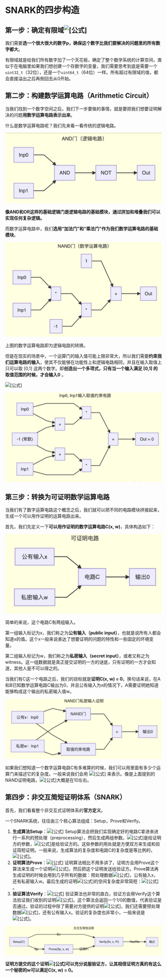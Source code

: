 # SNARK的四步构造

## 第一步：确定有限域![[公式]](https://www.zhihu.com/equation?tex=%5Cmathbb%7BF%7D)

我们需要**选一个很大很大的数字p，确保这个数字比我们要解决的问题里的所有数字都大**。

有限域就是给我们所有数字加了一个天花板，确定了整个数学系统的计算空间，类似于在电脑里如果我们想创建一个存数字的变量，我们需要思考到底是需要一个`uint32_t`（32位），还是一个`uint64_t`（64位）一样。所有超过有限域的值，都会直接溢出之后再倒回去从0开始。

## 第二步：构建数学运算电路（Arithmetic Circuit）

当我们找到一个数字空间之后，我们下一步要做的事情，就是要把我们想要证明解决的问题**用数学运算电路表示出来**。

什么是数学运算电路呢？我们先来看一看传统的逻辑电路。

![image-20210129091913829](https://raw.githubusercontent.com/Whisker17/ImageStoreService/master/img/20210201102948.png)

**像AND和OR这样的基础逻辑门是逻辑电路的基础模块，通过拼加和堆叠我们可以实现任何复杂逻辑。**

而数字运算电路中，我们**选用“加法门”和“乘法门”作为我们数学运算电路的基础模块**。

![image-20210129092410564](https://raw.githubusercontent.com/Whisker17/ImageStoreService/master/img/20210201103010.png)

上图的数字运算电路即为逻辑电路的转换。

但是在现实的场景中，一个运算门的输入值可能上限非常大，所以我们需要**约束我们运算电路的输入**，使其不仅能够在功能性上和逻辑电路相同，并且在输入取值上只可以取 [0,1] 这两个数字。即**创造出一个多项式，只有当一个输入满足 [0,1] 的取值范围的时候，才会输入0** 。

![[公式]](https://www.zhihu.com/equation?tex=n+%5Cin+%5B0%2C+1%5D+%5Ciff+n+%5Ccdot+%28n-1%29+%3D+0+%5C%5C)

![image-20210129095556772](https://raw.githubusercontent.com/Whisker17/ImageStoreService/master/img/20210201103017.png)

## 第三步：转换为可证明数学运算电路

当我们有了数字运算电路这个概念之后，我们就可以把不同的电路模块拼接起来，生成一个可以用作证明的运算电路出来。

首先，我们先定义一下**可以用作证明的数字运算电路C(x, w)**，具体构造如下：

![image-20210129095941022](https://raw.githubusercontent.com/Whisker17/ImageStoreService/master/img/20210201103026.png)

简单的来说，这个电路C有两组输入。

第一组输入标记为x，我们称之为**公有输入（public input）**，也就是说所有人都会知道x的值。这个x一般来说表达了想要证明的问题的特性和一些固定的环境变量。

第二组输入标记为w，我们称之为**私密输入（secret input）**，或者又称之为witness。这一组数据就是真正提交证明的一方的谜底，只有证明的一方才会知道，其他人是不可以得之的。

当我们有C这一个电路之后，我们的目标就是**证明C(x, w) = 0**。换句话来说，在A和B已知数学运算电路C输出为0，并且公有输入为x的情况下，A需要证明她知道能够构成这个输出的私密输入值w。

![image-20210129100242169](https://raw.githubusercontent.com/Whisker17/ImageStoreService/master/img/20210201103032.png)



如果我们想知道一个数字运算电路C有多难算的时候，我们可以用里面有多少个运算门来描述它的复杂度。一般来说我们会用 ![[公式]](https://www.zhihu.com/equation?tex=%7CC%7C) 来表示。像是上面提到的NAND证明电路，![[公式]](https://www.zhihu.com/equation?tex=%7CC%7C)大概是在10左右。

## 第四步：非交互简短证明体系（SNARK）

首先，我们看看整个非交互式证明体系的**官方定义**。

一个SNARK系统，往往由三个核心算法组成：Setup，Prove和Verify。

1. **生成算法Setup**：![[公式]](https://www.zhihu.com/equation?tex=Setup%28C%29+%5Crightarrow+%28S_p%2C+S_v%29)
   Setup算法会把我们实现确定好的电路C拿进来进行一系列的预处理（preprocessing），然后生成两组参数。![[公式]](https://www.zhihu.com/equation?tex=S_p)是给证明方的参数，![[公式]](https://www.zhihu.com/equation?tex=S_v)是给验证方的。这些参数的用处就是方便双方来生成和验证简短证明。一般来说，生成算法的复杂度和电路C的复杂度是等比例的，![[公式]](https://www.zhihu.com/equation?tex=O%28%7CC%7C%29)。
2. **证明算法Prove**：![[公式]](https://www.zhihu.com/equation?tex=Prove%28S_p%2C+x%2C+w%29+%5Crightarrow+%5Cpi)
   证明算法相比不用多讲了，证明方会用Prove这个算法来生成一个证明![[公式]](https://www.zhihu.com/equation?tex=%5Cpi)，然后把这个证明发送给验证方。Prove算法再生成证明的时候会用到几乎所有的数据：预处理数据![[公式]](https://www.zhihu.com/equation?tex=S_p)，公有输入x，还有私密输入w。最后生成的证明![[公式]](https://www.zhihu.com/equation?tex=%5Cpi)的空间复杂度非常简短：![[公式]](https://www.zhihu.com/equation?tex=%7C%5Cpi%7C+%3D+O%28log%7CC%7C%29)。
3. **验证算法Verify**：![[公式]](https://www.zhihu.com/equation?tex=Verify%28S_v%2C+x%2C+%5Cpi%29+%5Crightarrow+Yes%2FNo)
   验证算法也非常的直白，验证方会用Verify这个算法验证我们收到的证明![[公式]](https://www.zhihu.com/equation?tex=%5Cpi)。这个算法会返回一个1/0的数值，代表验证是否通过。验证的过程中除了需要对方提供的证明![[公式]](https://www.zhihu.com/equation?tex=%5Cpi)，我们还需要预处理数据![[公式]](https://www.zhihu.com/equation?tex=S_v)，还有公有输入x。验证的复杂度也非常小，一般来说是 ![[公式]](https://www.zhihu.com/equation?tex=O%28%7Cx%7C+%2B+log%7CC%7C%29)。

![image-20210129100834044](https://raw.githubusercontent.com/Whisker17/ImageStoreService/master/img/20210201103039.png)

**证明方提交的这个证明![[公式]](https://www.zhihu.com/equation?tex=%5Cpi)可以充分说服验证方，让其相信证明方真的有这么一个秘密的w可以满足C(x, w) = 0。**